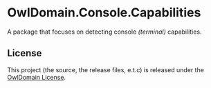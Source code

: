 # OwlDomain.Console.Capabilities

A package that focuses on detecting console *(terminal)* capabilities.


## License

This project (the source, the release files, e.t.c) is released under the
[OwlDomain License](https://github.com/Owl-Domain/Common/blob/master/license.md).
